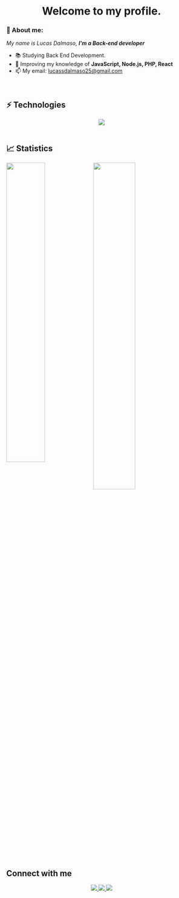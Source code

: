 <h1 align='center'> Welcome to my profile. </h1>

### 👋 About me:

<p>
  <em>
    My name is Lucas Dalmaso, <strong>I'm a Back-end developer</strong>
  </em>
</p>
 
- 📚 Studying Back End Development.
- 🚀 Improving my knowledge of <strong>JavaScript, Node.js, PHP, React</strong>
- 📫 My email: lucassdalmaso25@gmail.com

<br>

## ⚡ Technologies

<div align="center">
  <img src="https://skillicons.dev/icons?i=javascript,nodejs,react,git,github"></img>
</div>
  
<br>

## 📈 Statistics

<img align="left" width="45%" src="https://github-readme-stats.vercel.app/api?username=07Dalmaso&show_icons=true&theme=merko"></img>

<img width="47%" src="https://github-readme-stats.vercel.app/api/top-langs/?username=07Dalmaso&layout=compact&theme=merko"></img>



##  Connect with me

<div align="center">
  <p>
<a href="https://www.linkedin.com/in/lucas-dalmaso-170006232/"> 
	<img src="https://img.shields.io/badge/LinkedIn-0077B5?style=for-the-badge&logo=linkedin&logoColor=white" />
<a href="mailto:lucassdalmaso25@gmail.com"> 
	<img src="https://img.shields.io/badge/Gmail-D14836?style=for-the-badge&logo=gmail&logoColor=white" />
 <a/>
 <a href="https://www.instagram.com/lucas_dalmaso/"> 
	<img src="https://img.shields.io/badge/Instagram-E4405F?style=for-the-badge&logo=instagram&logoColor=white" />
 <a/><br><br>
</div>

